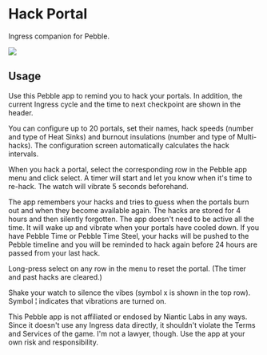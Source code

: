 Hack Portal
==============
Ingress companion for Pebble.

<a href="http://pblweb.com/appstore/54ae740485dd6760e7000077" title="Hack Portal on the Pebble appstore">
  <img src="http://pblweb.com/badge/54ae740485dd6760e7000077/black/large/" />
</a>

Usage
-----

Use this Pebble app to remind you to hack your portals. In addition, the current Ingress cycle and the time to next checkpoint are shown in the header.

You can configure up to 20 portals, set their names, hack speeds (number and type of Heat Sinks) and burnout insulations (number and type of Multi-hacks). The configuration screen automatically calculates the hack intervals.

When you hack a portal, select the corresponding row in the Pebble app menu and click select. A timer will start and let you know when it's time to re-hack. The watch will vibrate 5 seconds beforehand.

The app remembers your hacks and tries to guess when the portals burn out and when they become available again. The hacks are stored for 4 hours and then silently forgotten. The app doesn't need to be active all the time. It will wake up and vibrate when your portals have cooled down. If you have Pebble Time or Pebble Time Steel, your hacks will be pushed to the Pebble timeline and you will be reminded to hack again before 24 hours are passed from your last hack.

Long-press select on any row in the menu to reset the portal. (The timer and past hacks are cleared.)

Shake your watch to silence the vibes (symbol x is shown in the top row). Symbol ¦ indicates that vibrations are turned on.

This Pebble app is not affiliated or endosed by Niantic Labs in any ways. Since it doesn't use any Ingress data directly, it shouldn't violate the Terms and Services of the game. I'm not a lawyer, though. Use the app at your own risk and responsibility.
